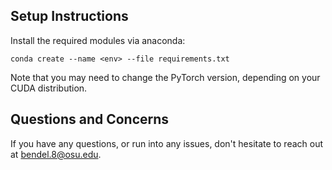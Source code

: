 ## Setup Instructions
Install the required modules via anaconda:
```
conda create --name <env> --file requirements.txt
```
Note that you may need to change the PyTorch version, depending on your CUDA distribution.

## Questions and Concerns
If you have any questions, or run into any issues, don't hesitate to reach out at bendel.8@osu.edu.